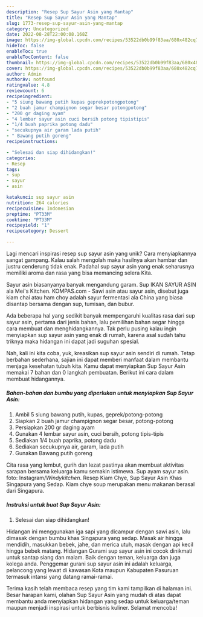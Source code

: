 ```yaml
---
description: "Resep Sup Sayur Asin yang Mantap"
title: "Resep Sup Sayur Asin yang Mantap"
slug: 1773-resep-sup-sayur-asin-yang-mantap
category: Uncategorized
date: 2022-08-28T22:00:08.168Z
image: https://img-global.cpcdn.com/recipes/53522db0b99f83aa/680x482cq70/sup-sayur-asin-foto-resep-utama.jpg
hideToc: false
enableToc: true
enableTocContent: false
thumbnail: https://img-global.cpcdn.com/recipes/53522db0b99f83aa/680x482cq70/sup-sayur-asin-foto-resep-utama.jpg
cover: https://img-global.cpcdn.com/recipes/53522db0b99f83aa/680x482cq70/sup-sayur-asin-foto-resep-utama.jpg
author: Admin
authorAv: notfound
ratingvalue: 4.8
reviewcount: 6
recipeingredient:
- "5 siung bawang putih kupas geprekpotongpotong"
- "2 buah jamur champignon segar besar potongpotong"
- "200 gr daging ayam"
- "4 lembar sayur asin cuci bersih potong tipistipis"
- "1/4 buah paprika potong dadu"
- "secukupnya air garam lada putih"
- " Bawang putih goreng"
recipeinstructions:

- "Selesai dan siap dihidangkan!"
categories:
- Resep
tags:
- sup
- sayur
- asin

katakunci: sup sayur asin 
nutrition: 264 calories
recipecuisine: Indonesian
preptime: "PT33M"
cooktime: "PT33M"
recipeyield: "1"
recipecategory: Dessert

---
```





Lagi mencari inspirasi resep sup sayur asin yang unik? Cara menyiapkannya sangat gampang. Kalau salah mengolah maka hasilnya akan hambar dan justru cenderung tidak enak. Padahal sup sayur asin yang enak seharusnya memiliki aroma dan rasa yang bisa memancing selera Kita.





Sayur asin biasanyanya banyak mengandung garam. Sup IKAN SAYUR ASIN ala Mei&#39;s Kitchen. KOMPAS.com - Sawi asin atau sayur asin, disebut juga kiam chai atau ham choy adalah sayur fermentasi ala China yang biasa disantap bersama dengan sup, tumisan, dan bubur.

Ada beberapa hal yang sedikit banyak mempengaruhi kualitas rasa dari sup sayur asin, pertama dari jenis bahan, lalu pemilihan bahan segar hingga cara membuat dan menghidangkannya. Tak perlu pusing kalau ingin menyiapkan sup sayur asin yang enak di rumah, karena asal sudah tahu triknya maka hidangan ini dapat jadi suguhan spesial.






Nah, kali ini kita coba, yuk, kreasikan sup sayur asin sendiri di rumah. Tetap berbahan sederhana, sajian ini dapat memberi manfaat dalam membantu menjaga kesehatan tubuh kita. Kamu dapat menyiapkan Sup Sayur Asin memakai 7 bahan dan 0 langkah pembuatan. Berikut ini cara dalam membuat hidangannya.

<!--inarticleads1-->

##### Bahan-bahan dan bumbu yang diperlukan untuk menyiapkan Sup Sayur Asin:

1. Ambil 5 siung bawang putih, kupas, geprek/potong-potong
1. Siapkan 2 buah jamur champignon segar besar, potong-potong
1. Persiapkan 200 gr daging ayam
1. Gunakan 4 lembar sayur asin, cuci bersih, potong tipis-tipis
1. Sediakan 1/4 buah paprika, potong dadu
1. Sediakan secukupnya air, garam, lada putih
1. Gunakan  Bawang putih goreng


Cita rasa yang lembut, gurih dan lezat pastinya akan membuat aktivitas sarapan bersama keluarga kamu semakin istimewa. Sup ayam sayur asin. foto: Instagram/_Windykitchen_. Resep Kiam Chye, Sup Sayur Asin Khas Singapura yang Sedap. Kiam chye soup merupakan menu makanan berasal dari Singapura. 

<!--inarticleads2-->

##### Instruksi untuk buat Sup Sayur Asin:


1. Selesai dan siap dihidangkan!

Hidangan ini menggunakan iga sapi yang dicampur dengan sawi asin, lalu dimasak dengan bumbu khas Singapura yang sedap. Masak air hingga mendidih, masukkan bebek, jahe, dan merica utuh, masak dengan api kecil hingga bebek matang. Hidangan Gurami sup sayur asin ini cocok dinikmati untuk santap siang dan malam. Baik dengan teman, keluarga dan juga kolega anda. Penggemar gurani sup sayur asin ini adalah keluarga, pelancong yang lewat di kawasan Kota maupun Kabupaten Pasuruan termasuk intansi yang datang ramai-ramai. 

Terima kasih telah membaca resep yang tim kami tampilkan di halaman ini. Besar harapan kami, olahan Sup Sayur Asin yang mudah di atas dapat membantu anda menyiapkan hidangan yang sedap untuk keluarga/teman maupun menjadi inspirasi untuk berbisnis kuliner. Selamat mencoba!
